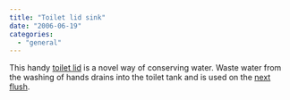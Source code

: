 ```yaml
---
title: "Toilet lid sink"
date: "2006-06-19"
categories: 
  - "general"
---
```


This handy [toilet lid](http://www.kk.org/cooltools/archives/001184.php) is a novel way of conserving water. Waste water from the washing of hands drains into the toilet tank and is used on the [next flush](http://www.realgoods.com/shop/shop2.cfm?dp=205&ts=6020334).
